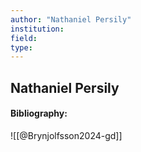 ```yaml
---
author: "Nathaniel Persily"
institution:
field:
type:
---
```


## Nathaniel Persily
#### Bibliography:

![[@Brynjolfsson2024-gd]]